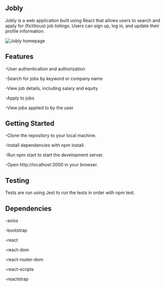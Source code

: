 Jobly
---
Jobly is a web application built using React that allows users to search and apply for (fictitious) job listings. Users can sign up, log in, and update their profile information.

![Jobly homepage](https://i.imgur.com/R4spRRN.png)

Features
---
-User authentication and authorization

-Search for jobs by keyword or company name

-View job details, including salary and equity

-Apply to jobs

-View jobs applied to by the user

Getting Started
---
-Clone the repository to your local machine.

-Install dependencies with npm install.

-Run npm start to start the development server.

-Open http://localhost:3000 in your browser.

Testing
---
Tests are run using Jest to run the tests in order with npm test.

Dependencies
---
-axios

-bootstrap

-react

-react-dom

-react-router-dom

-react-scripts

-reactstrap
